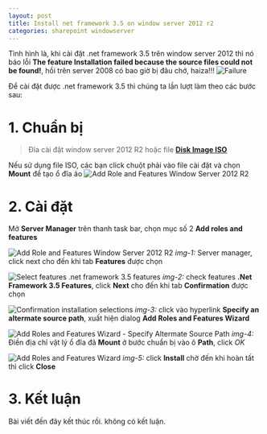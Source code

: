 ```yaml
---
layout: post
title: Install net framework 3.5 on window server 2012 r2
categories: sharepoint windowserver
---
```


Tình hình là, khi cài đặt .net framework 3.5 trên window server 2012 thì nó báo lỗi **The feature Installation failed because the source files could not be found!**, hồi trên server 2008 có bao giờ bị đâu chớ, haiza!!!
![Failure](http://i1.taimienphi.vn/tmp/cf/aut/cai-dat-net-framework-3-5-tren-windows-server-2012-r2-1.jpg)

Để cài đặt được .net framework 3.5 thì chúng ta lần lượt làm theo các bước sau:

# 1. Chuẩn bị

> Đĩa cài đặt window server 2012 R2 hoặc 
> file [**Disk Image ISO**](https://www.microsoft.com/en-us/evalcenter/evaluate-windows-server-2012-r2)

Nếu sử dụng file ISO, các bạn click chuột phải vào file cài đặt và chọn **Mount** để tạo ổ đĩa ảo
![Add Role and Features Window Server 2012 R2](https://i.ibb.co/b7G8WRq/install-dot-net-35-1.png)

# 2. Cài đặt

Mở **Server Manager** trên thanh task bar, chọn mục số 2 **Add roles and features**

![Add Role and Features Window Server 2012 R2](https://i.ibb.co/6JKCsTC/Server-manager-1.png)
*img-1:* Server manager, click next cho đến khi tab **Features** được chọn

![Select features .net framework 3.5 features](https://i.ibb.co/C0zZtXV/install-dot-net-35-3.png)
*img-2:* check features **.Net Framework 3.5 Features**, click **Next** cho đến khi tab **Confirmation** được chọn

![Confirmation installation selections](https://i.ibb.co/KxBNFDj/install-dot-net-35-4.png)
*img-3:* click vào hyperlink **Specify an altermate source path**, xuất hiện dialog **Add Roles and Features Wizard**

![Add Roles and Features Wizard - Specify Altermate Source Path](https://i.ibb.co/jJF1HPB/install-dot-net-35-5.png)
*img-4:* Điền địa chỉ vật lý ổ đĩa đã **Mount** ở bước chuẩn bị vào ô **Path**, click *OK*

![Add Roles and Features Wizard](https://i.ibb.co/KVGHmp3/Server-manager-8.png)
*img-5:* click **Install** chờ đến khi hoàn tất thì click **Close**


# 3. Kết luận
Bài viết đến đây kết thúc rồi. không có kết luận.
